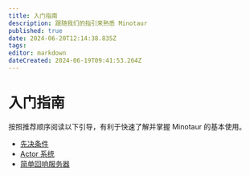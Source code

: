 ```yaml
---
title: 入门指南
description: 跟随我们的指引来熟悉 Minotaur
published: true
date: 2024-06-20T12:14:38.835Z
tags: 
editor: markdown
dateCreated: 2024-06-19T09:41:53.264Z
---
```


# 入门指南
按照推荐顺序阅读以下引导，有利于快速了解并掌握 Minotaur 的基本使用。

- [先决条件](/zh/guide/prerequisites)
- [Actor 系统](/zh/guideide/actor-system)
- [简单回响服务器](/zh/guide/websocket-echo-server)
